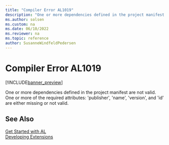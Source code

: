 ```yaml
---
title: "Compiler Error AL1019"
description: "One or more dependencies defined in the project manifest are not valid."
ms.author: solsen
ms.custom: na
ms.date: 06/10/2022
ms.reviewer: na
ms.topic: reference
author: SusanneWindfeldPedersen
---
```

[//]: # (START>DO_NOT_EDIT)
[//]: # (IMPORTANT:Do not edit any of the content between here and the END>DO_NOT_EDIT.)
[//]: # (Any modifications should be made in the .xml files in the ModernDev repo.)
# Compiler Error AL1019

[!INCLUDE[banner_preview](../includes/banner_preview.md)]

One or more dependencies defined in the project manifest are not valid. One or more of the required attributes: 'publisher', 'name', 'version', and 'id' are either missing or not valid.

[//]: # (IMPORTANT: END>DO_NOT_EDIT)
## See Also  
[Get Started with AL](../devenv-get-started.md)  
[Developing Extensions](../devenv-dev-overview.md)  